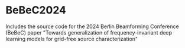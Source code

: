 # BeBeC2024
Includes the source code for the 2024 Berlin Beamforming Conference (BeBeC) paper "Towards generalization of frequency-invariant deep learning models for grid-free source characterization"
